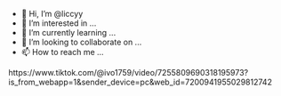 - 👋 Hi, I’m @liccyy
- 👀 I’m interested in ...
- 🌱 I’m currently learning ...
- 💞️ I’m looking to collaborate on ...
- 📫 How to reach me ...

<!---
liccyy/liccyy is a ✨ special ✨ repository because its `README.md` (this file) appears on your GitHub profile.
You can click the Preview link to take a look at your changes.
---> https://www.tiktok.com/@ivo1759/video/7255809690318195973?is_from_webapp=1&sender_device=pc&web_id=7200941955029812742
